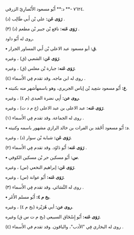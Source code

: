 ٧٦٢٤ -** د:** أَبُو مسعود الأَنْصارِيّ الزرقي.

**رَوَى عَن:** علي بْن أَبي طَالِب (د) .

**رَوَى عَنه:** نافع بْن جبير بْن مطعم (د) (٣) .

روى له أَبُو داود.

**• ق:** أبو مسعود عبد الاعلى بْن أَبي المساور الجرار.

**رَوَى عَن:** الشعبي (ق) ، وغيره.

**رَوَى عَنه:** جبارة بْن مغلس (ق) ، وغيره.

روى له ابن ماجه. وقد تقدم فِي الأَسماء (٤) .

**• ع:** أَبُو مسعود سَعِيد بْن إياس الجريري، وهو باسمهأشهر منه بكنيته.

**روى عن:** أَبِي نضرة العبدي (م ٤) ، وغيره.

**رَوَى عَنه:** عبد الاعلى بن عبد الاعلى (خ م د ت) ، وغيره.

روى له الجماعة. وقد تقدم فِي الأَسماء (١) .

**• د:** أَبُو مسعود أَحْمَد بن الفرات بن خالد الرازي مشهور باسمه وكنيته.

**رَوَى عَن:** شبابة بْن سوار (د) ، وغيره.

**رَوَى عَنه:** أَبُو دَاوُد. وقد تقدم فِي الأَسماء (٢) .

**• س:** أَبُو مسكين حر بْن مسكين الكوفي.

**رَوَى عَن:** إبراهيم النخعي (س) ، وغيره.

**رَوَى عَنه:** أَبُو عوانة (س) ، وغيره.

روى له النَّسَائي. وقد تقدم فِي الأَسماء (٣) .

**• بخ م ٤:** أَبُو مسلم الأَغَر.

**روى عن:** أبي هُرَيْرة (بخ م ٤) ، وغيره.

**رَوَى عَنه:** أَبُو إِسْحَاق السبيعي (بخ م ت س ق) وغيره.

روى له البخاري فِي "الأدب"، والباقون. وقد تقدم في الأَسماء (٤) .
